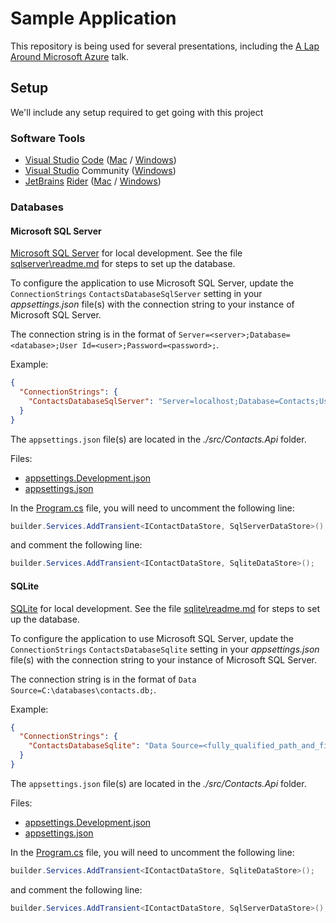 # Sample Application

This repository is being used for several presentations, including the [A Lap Around Microsoft Azure](https://www.josephguadagno.net/presentations/a-lap-around-microsoft-azure) talk.  

## Setup

We'll include any setup required to get going with this project

### Software Tools

* [Visual Studio](https://visualstudio.microsoft.com/) [Code](https://code.visualstudio.com/?wt.mc_id=DX_841432) ([Mac](https://code.visualstudio.com/docs/?dv=osx) / [Windows](https://code.visualstudio.com/?wt.mc_id=DX_841432#))
* [Visual Studio](https://visualstudio.microsoft.com/) Community ([Windows](https://visualstudio.microsoft.com/thank-you-downloading-visual-studio/?sku=Community&rel=16))
* [JetBrains](https://www.jetbrains.com/) [Rider](https://www.jetbrains.com/rider/) ([Mac](https://www.jetbrains.com/rider/download/download-thanks.html/) / [Windows](https://www.jetbrains.com/rider/download/download-thanks.html))

### Databases

#### Microsoft SQL Server

[Microsoft SQL Server](https://www.microsoft.com/en-us/sql-server/sql-server-downloads) for local development. See the file [sqlserver\readme.md](./sqlserver/readme.md) for steps to set up the database.

To configure the application to use Microsoft SQL Server,
update the `ConnectionStrings` `ContactsDatabaseSqlServer` setting in your *appsettings.json* file(s) with the connection string to your instance of Microsoft SQL Server.

The connection string is in the format of `Server=<server>;Database=<database>;User Id=<user>;Password=<password>;`.

Example:

```json
{
  "ConnectionStrings": {
    "ContactsDatabaseSqlServer": "Server=localhost;Database=Contacts;User Id=contacts_user;Password=Password123!;"
  }
}
```

The `appsettings.json` file(s) are located in the *./src/Contacts.Api* folder.

Files:

* [appsettings.Development.json](./src/Contacts.Api/appsettings.Development.json)
* [appsettings.json](./src/Contacts.Api/appsettings.json)

In the [Program.cs](./src/Contacts.Api/Program.cs) file, you will need to uncomment the following line:

```csharp
builder.Services.AddTransient<IContactDataStore, SqlServerDataStore>();
```

and comment the following line:

```csharp
builder.Services.AddTransient<IContactDataStore, SqliteDataStore>();
```

#### SQLite

[SQLite](https://www.sqlite.org/index.html) for local development. See the file [sqlite\readme.md](./sqlite/readme.md) for steps to set up the database.

To configure the application to use Microsoft SQL Server,
update the `ConnectionStrings` `ContactsDatabaseSqlite` setting in your *appsettings.json* file(s) with the connection string to your instance of Microsoft SQL Server.

The connection string is in the format of `Data Source=C:\databases\contacts.db;`.

Example:

```json
{
  "ConnectionStrings": {
    "ContactsDatabaseSqlite": "Data Source=<fully_qualified_path_and_filename>;"
  }
}
```

The `appsettings.json` file(s) are located in the *./src/Contacts.Api* folder.

Files:

* [appsettings.Development.json](./src/Contacts.Api/appsettings.Development.json)
* [appsettings.json](./src/Contacts.Api/appsettings.json)

In the [Program.cs](./src/Contacts.Api/Program.cs) file, you will need to uncomment the following line:


```csharp
builder.Services.AddTransient<IContactDataStore, SqliteDataStore>();
```

and comment the following line:

```csharp
builder.Services.AddTransient<IContactDataStore, SqlServerDataStore>();
```